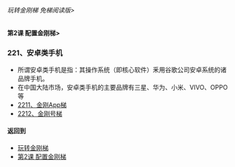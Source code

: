 ###### 玩转金刚梯 免梯阅读版> 
#### 第2课 配置金刚梯>
### 221、安卓类手机
- 所谓安卓类手机是指：其操作系统（即核心软件）釆用谷歌公司安卓系统的诸品牌手机。
- 在中国大陆市场，安卓类手机的主要品牌有三星、华为、小米、VIVO、OPPO等
- [2211、金刚App梯](https://github.com/a2zitpro/web/blob/master/LadderFree/LadderConfigure/Android/Phone/LadderApp.md)
- [2212、金刚号梯](https://github.com/a2zitpro/web/blob/master/LadderFree/LadderConfigure/Android/Phone/LadderKKID.md)



#### 返回到
- [玩转金刚梯](https://github.com/a2zitpro/web/blob/master/LadderFree/main.md)
- [第2课 配置金刚梯](https://github.com/a2zitpro/web/blob/master/LadderFree/LadderConfigure/LadderConfigure.md)

